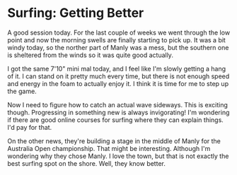 # Surfing: Getting Better

A good session today. For the last couple of weeks we went through the low point
and now the morning swells are finally starting to pick up. It was a bit windy
today, so the norther part of Manly was a mess, but the southern one is sheltered
from the winds so it was quite good actually.

I got the same 7'10" mini mal today, and I feel like I'm slowly getting a hang
of it. I can stand on it pretty much every time, but there is not enough speed
and energy in the foam to actually enjoy it. I think it is time for me to step
up the game.

Now I need to figure how to catch an actual wave sideways. This is exciting
though. Progressing in something new is always invigorating! I'm wondering if
there are good online courses for surfing where they can explain things. I'd
pay for that.

On the other news, they're building a stage in the middle of Manly for the
Australia Open championship. That might be interesting. Although I'm wondering
why they chose Manly. I love the town, but that is not exactly the best surfing
spot on the shore. Well, they know better.
